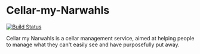 # Cellar-my-Narwahls

[![Build Status](https://travis-ci.org/sschadwick/Cellar-my-Narwahls.svg?branch=master)](https://travis-ci.org/sschadwick/Cellar-my-Narwahls)

Cellar my Narwahls is a cellar management service, aimed at helping people to manage what they can't easily see and have purposefully put away.
